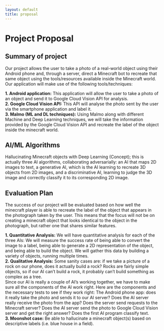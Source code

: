 ```yaml
---
layout: default
title: proposal
---
```


Project Proposal
================

Summary of project
------------------

Our project allows the user to take a photo of a real-world object using their Android phone and, through a server, direct a Minecraft bot to recreate that same object using the tools/resources available inside the Minecraft world. Our application will make use of the following tools/techniques:

**1. Android application:** This application will allow the user to take a photo of an object and send it to Google Cloud Vision API for analysis.  
**2. Google Cloud Vision API:** This API will analyse the photo sent by the user via the smartphone application and label it.  
**3. Malmo (ML and DL techniques):** Using Malmo along with different Machine and Deep Learning techniques, we will take the information provided by the Google Cloud Vision API and recreate the label of the object inside the minecraft world.

AI/ML Algorithms
----------------
Hallucinating Minecraft objects with Deep Learning (Concept); this is actually three AI algorithms, collaborating adversarially: an AI that maps 2D images to text, a generative AI, which is the AI learning to recreate 3D objects from 2D images, and a discriminative AI, learning to judge the 3D image and correctly classify it to its corresponding 2D image.

Evaluation Plan
---------------
The success of our project will be evaluated based on how well the minecraft player is able to recreate the label of the object that appears in the photograph taken by the user. This means that the focus will not be on creating a minecraft object that looks identical to the object in the photograph, but rather one that shares similar features.

**1. Quantitative Analysis:** We will have quantitative analysis for each of the three AIs: We will measure the success rate of being able to convert the image to a label, being able to generate a 2D representation of the object, and being able to build the object. We will gather this data by building a variety of objects, running multiple times.  
**2. Qualitative Analysis:** Some sanity cases are: if we take a picture of a rock on our phone, does it actually build a rock?  Rocks are fairly simple objects, so if our AI can’t build a rock, it probably can’t build something as complex as a tree.  
Since our AI is really a couple of AI’s working together, we have to make sure all the components of the AI work right. Here are the components and the necessary tests to see if they work right:
The Android phone app: does it really take the photo and sends it to our AI server?
Does the AI server really receive the photo from the app?  Does the server send requests to the Minecraft server?  Does the AI server send the photo to Google Cloud Vision server and get the right answer?
Does the first AI program classify text.  
**3. Moonshot case:** Be able to hallucinate a minecraft object(s) based on descriptive labels (i.e. blue house in a field).
